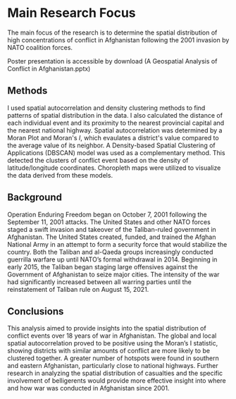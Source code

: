 # Main Research Focus
The main focus of the research is to determine the spatial distribution of high concentrations of conflict in Afghanistan following the 2001 invasion by NATO coalition forces.

Poster presentation is accessible by download (A Geospatial Analysis of Conflict in Afghanistan.pptx)

## Methods
I used spatial autocorrelation and density clustering methods to find patterns of spatial distribution in the data. I also calculated the distance of each individual event and its proximity to the nearest provincial capital and the nearest national highway. Spatial autocorrelation was determined by a Moran Plot and Moran's *I*, which evaulates a district's value compared to the average value of its neighbor. A Density-based Spatial Clustering of Applications (DBSCAN) model was used as a complementary method. This detected the clusters of conflict event based on the density of latitude/longitude coordinates. Choropleth maps were utilized to visualize the data derived from these models.

## Background
Operation Enduring Freedom began on October 7, 2001 following the September 11, 2001 attacks. The United States and other NATO forces staged a swift invasion and takeover of the Taliban-ruled government in Afghanistan. The United States created, funded, and trained the Afghan National Army in an attempt to form a security force that would stabilize the country. Both the Taliban and al-Qaeda groups increasingly conducted guerrilla warfare up until NATO’s formal withdrawal in 2014. Beginning in early 2015, the Taliban began staging large offensives against the Government of Afghanistan to seize major cities. The intensity of the war had significantly increased between all warring parties until the reinstatement of Taliban rule on August 15, 2021.

## Conclusions
This analysis aimed to provide insights into the spatial distribution of conflict events over 18 years of war in Afghanistan. The global and local spatial autocorrelation proved to be positive using the Moran’s I statistic, showing districts with similar amounts of conflict are more likely to be clustered together. A greater number of hotspots were found in southern and eastern Afghanistan, particularly close to national highways. Further research in analyzing the spatial distribution of casualties and the specific involvement of belligerents would provide more effective insight into where and how war was conducted in Afghanistan since 2001.

